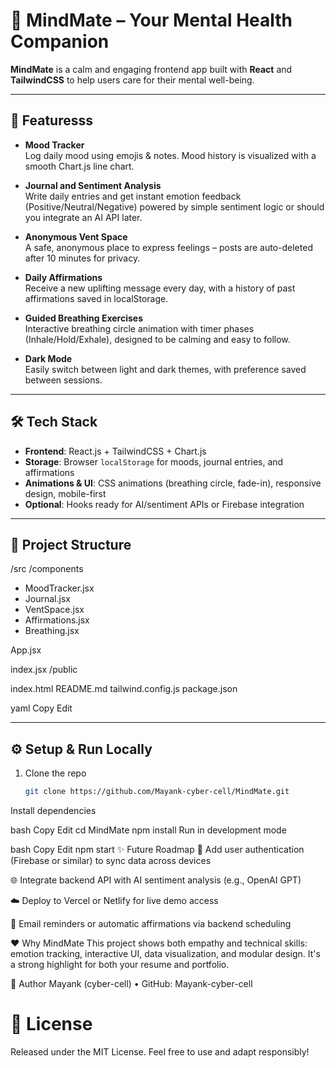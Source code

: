 # 🌿 MindMate – Your Mental Health Companion

**MindMate** is a calm and engaging frontend app built with **React** and **TailwindCSS** to help users care for their mental well-being.

---

## 🚀 Featuresss

- **Mood Tracker**  
  Log daily mood using emojis & notes. Mood history is visualized with a smooth Chart.js line chart.

- **Journal and Sentiment Analysis**  
  Write daily entries and get instant emotion feedback (Positive/Neutral/Negative) powered by simple sentiment logic or should you integrate an AI API later.

- **Anonymous Vent Space**  
  A safe, anonymous place to express feelings – posts are auto-deleted after 10 minutes for privacy.

- **Daily Affirmations**  
  Receive a new uplifting message every day, with a history of past affirmations saved in localStorage.

- **Guided Breathing Exercises**  
  Interactive breathing circle animation with timer phases (Inhale/Hold/Exhale), designed to be calming and easy to follow.

- **Dark Mode**  
  Easily switch between light and dark themes, with preference saved between sessions.

---

## 🛠️ Tech Stack

- **Frontend**: React.js + TailwindCSS + Chart.js  
- **Storage**: Browser `localStorage` for moods, journal entries, and affirmations  
- **Animations & UI**: CSS animations (breathing circle, fade-in), responsive design, mobile-first  
- **Optional**: Hooks ready for AI/sentiment APIs or Firebase integration

---

## 📁 Project Structure

/src
/components
- MoodTracker.jsx
- Journal.jsx
- VentSpace.jsx
- Affirmations.jsx
- Breathing.jsx

App.jsx

index.jsx
/public

index.html
README.md
tailwind.config.js
package.json

yaml
Copy
Edit

---

## ⚙️ Setup & Run Locally

1. Clone the repo  
   ```bash
   git clone https://github.com/Mayank-cyber-cell/MindMate.git
Install dependencies

bash
Copy
Edit
cd MindMate
npm install
Run in development mode

bash
Copy
Edit
npm start
✨ Future Roadmap
🔐 Add user authentication (Firebase or similar) to sync data across devices

🌐 Integrate backend API with AI sentiment analysis (e.g., OpenAI GPT)

☁️ Deploy to Vercel or Netlify for live demo access

📩 Email reminders or automatic affirmations via backend scheduling

❤️ Why MindMate
This project shows both empathy and technical skills: emotion tracking, interactive UI, data visualization, and modular design. It's a strong highlight for both your resume and portfolio.

👤 Author
Mayank (cyber-cell) • GitHub: Mayank-cyber-cell

# 📄 License
Released under the MIT License. Feel free to use and adapt responsibly!
